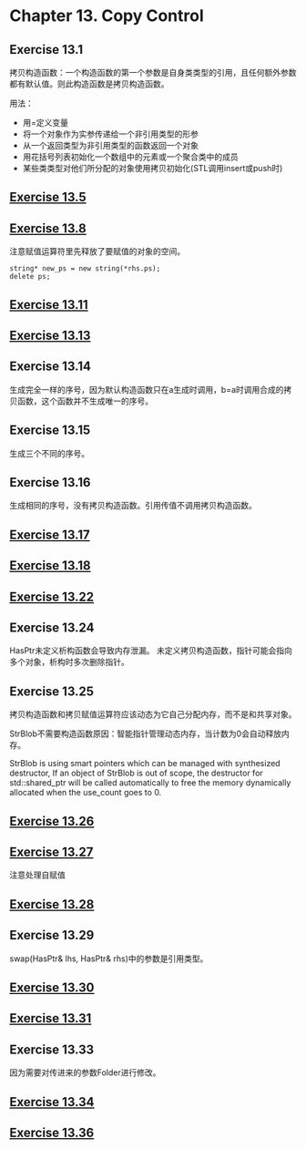 # Chapter 13. Copy Control

## Exercise 13.1
拷贝构造函数：一个构造函数的第一个参数是自身类类型的引用，且任何额外参数都有默认值。则此构造函数是拷贝构造函数。

用法：
- 用=定义变量
- 将一个对象作为实参传递给一个非引用类型的形参
- 从一个返回类型为非引用类型的函数返回一个对象
- 用花括号列表初始化一个数组中的元素或一个聚合类中的成员
- 某些类类型对他们所分配的对象使用拷贝初始化(STL调用insert或push时)

## [Exercise 13.5](ex13_5.cpp)

## [Exercise 13.8](ex13_8.cpp)
注意赋值运算符里先释放了要赋值的对象的空间。
```
string* new_ps = new string(*rhs.ps);
delete ps;
```

## [Exercise 13.11](ex13_11.cpp)

## [Exercise 13.13](ex13_13.cpp)

## Exercise 13.14
生成完全一样的序号，因为默认构造函数只在a生成时调用，b=a时调用合成的拷贝函数，这个函数并不生成唯一的序号。

## Exercise 13.15
生成三个不同的序号。

## Exercise 13.16
生成相同的序号，没有拷贝构造函数。引用传值不调用拷贝构造函数。

## [Exercise 13.17](ex13_17.cpp)

## [Exercise 13.18](ex13_18.cpp)

## [Exercise 13.22](ex13_22.cpp)

## Exercise 13.24
HasPtr未定义析构函数会导致内存泄漏。
未定义拷贝构造函数，指针可能会指向多个对象，析构时多次删除指针。

## Exercise 13.25
拷贝构造函数和拷贝赋值运算符应该动态为它自己分配内存，而不是和共享对象。

StrBlob不需要构造函数原因：智能指针管理动态内存，当计数为0会自动释放内存。

StrBlob is using smart pointers which can be managed with synthesized destructor, If an object of StrBlob is out of scope, the destructor for std::shared_ptr will be called automatically to free the memory dynamically allocated when the use_count goes to 0.

## [Exercise 13.26](ex13_26.cpp)

## [Exercise 13.27](ex13_27.cpp)
注意处理自赋值

## [Exercise 13.28](ex13_28.cpp)

## Exercise 13.29
swap(HasPtr& lhs, HasPtr& rhs)中的参数是引用类型。

## [Exercise 13.30](ex13_30.cpp)

## [Exercise 13.31](ex13_31.cpp)

## Exercise 13.33
因为需要对传进来的参数Folder进行修改。

## [Exercise 13.34](ex13_34.cpp)

## [Exercise 13.36](ex13_36.cpp)